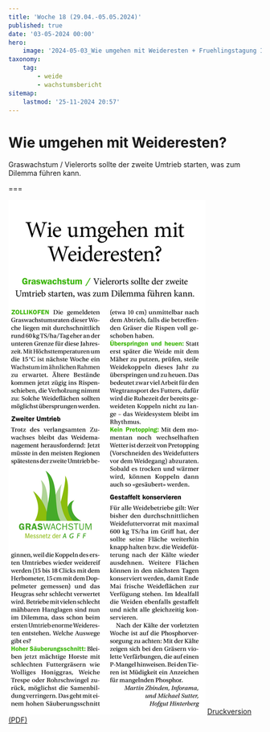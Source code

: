 ```yaml
---
title: 'Woche 18 (29.04.-05.05.2024)'
published: true
date: '03-05-2024 00:00'
hero:
    image: '2024-05-03_Wie umgehen mit Weideresten + Fruehlingstagung IG Weidemilch - M. Zbinden, M. Sutter_header2.jpg'
taxonomy:
    tag:
        - weide
        - wachstumsbericht
sitemap:
    lastmod: '25-11-2024 20:57'
---
```


# Wie umgehen mit Weideresten?

Graswachstum / Vielerorts sollte der zweite Umtrieb starten, was zum Dilemma führen kann.

===

![2024-05-03_Wie%20umgehen%20mit%20Weideresten](2024-05-03_Wie%20umgehen%20mit%20Weideresten.jpg "2024-05-03_Wie%20umgehen%20mit%20Weideresten")
[Druckversion (PDF)](2024-05-03_Wie%20umgehen%20mit%20Weideresten%20+%20Fruehlingstagung%20IG%20Weidemilch.pdf)
